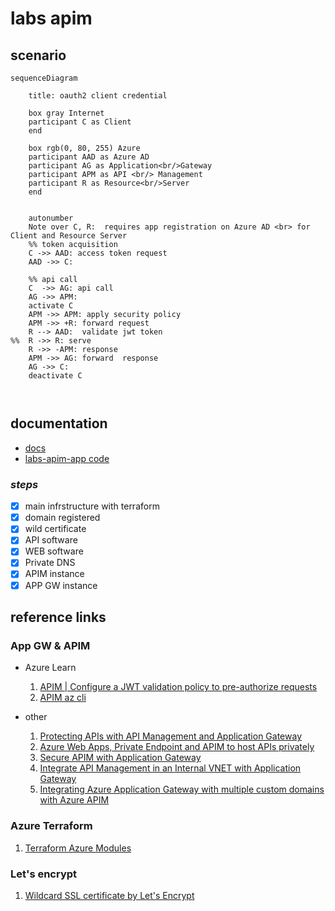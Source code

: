 # labs apim

## scenario

```mermaid
sequenceDiagram
  
    title: oauth2 client credential 
  
    box gray Internet 
    participant C as Client 
    end

    box rgb(0, 80, 255) Azure
    participant AAD as Azure AD
    participant AG as Application<br/>Gateway 
    participant APM as API <br/> Management 
    participant R as Resource<br/>Server
    end

    
    autonumber
    Note over C, R:  requires app registration on Azure AD <br> for Client and Resource Server 
    %% token acquisition 
    C ->> AAD: access token request
    AAD ->> C: 
    
    %% api call
    C  ->> AG: api call 
    AG ->> APM:   
    activate C
    APM ->> APM: apply security policy
    APM ->> +R: forward request 
    R --> AAD:  validate jwt token
%%  R ->> R: serve
    R ->> -APM: response
    APM ->> AG: forward  response
    AG ->> C: 
    deactivate C
    
    
```

## documentation
 - [docs](./docs/README.md)
- [labs-apim-app code](./code/README.md)

### _steps_
- [x] main infrstructure with terraform
- [x] domain registered
- [x] wild certificate 
- [x] API software 
- [x] WEB software
- [x] Private DNS
- [x] APIM instance
- [x] APP GW instance
  
## reference links

### App GW & APIM
- Azure Learn
  1. [APIM | Configure a JWT validation policy to pre-authorize requests](https://learn.microsoft.com/en-us/azure/api-management/api-management-howto-protect-backend-with-aad#configure-a-jwt-validation-policy-to-pre-authorize-requests)
  2. [APIM az cli](https://learn.microsoft.com/en-us/azure/api-management/get-started-create-service-instance-cli)

-  other
   1. [Protecting APIs with API Management and Application Gateway](https://fabriciosanchez-en.azurewebsites.net/protecting-apis-with-api-management-and-application-gateway/)
   2. [Azure Web Apps, Private Endpoint and APIM to host APIs privately](https://fabriciosanchez.com/azure-web-apps-private-endpoint-and-apim-to-host-apis-privately/)
   3. [Secure APIM with Application Gateway](https://www.youtube.com/watch?v=0chTnPQiRkc)
   4. [Integrate API Management in an Internal VNET with Application Gateway ](https://jaliyaudagedara.blogspot.com/2021/09/integrate-api-management-in-internal.html?m=1)
   5. [Integrating Azure Application Gateway with multiple custom domains with Azure APIM](https://thomasthornton.cloud/2022/01/03/integrating-azure-application-gateway-with-multiple-custom-domains-with-azure-apim/)

### Azure Terraform 
1. [Terraform Azure Modules](https://www.ciraltos.com/modules-and-outputs-with-terraform-and-azure/)
### Let's encrypt
1. [Wildcard SSL certificate by Let's Encrypt](https://codex.so/wildcard-ssl-certificate-by-let-s-encrypt)


